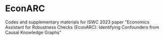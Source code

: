 # EconARC
Codes and supplementary materials for ISWC 2023 paper "Economics Assistant for Robustness Checks (EconARC): Identifying Confounders from Causal Knowledge Graphs"
